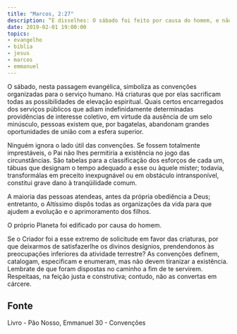 ```yaml
---
title: "Marcos, 2:27"
description: “E disse­lhes: O sábado foi feito por causa do homem, e não o homem por causa do sábado.”
date: 2019-02-01 19:00:00
topics: 
- evangelho
- biblia
- jesus
- marcos
- emmanuel
---
```


O sábado, nesta passagem evangélica, simboliza as convenções organizadas
para o serviço humano. Há criaturas que por elas sacrificam todas as possibilidades
de elevação espiritual. Quais certos encarregados dos serviços públicos que adiam
indefinidamente determinadas providências de interesse coletivo, em virtude da
ausência de um selo minúsculo, pessoas existem que, por bagatelas, abandonam
grandes oportunidades de união com a esfera superior.

Ninguém ignora o lado útil das convenções. Se fossem totalmente
imprestáveis, o Pai não lhes permitiria a existência no jogo das circunstâncias. São
tabelas para a classificação dos esforços de cada um, tábuas que designam o tempo
adequado a esse ou àquele mister; todavia, transformá­las em preceito inexpugnável
ou em obstáculo intransponível, constitui grave dano à tranqüilidade comum.

A maioria das pessoas atende­as, antes da própria obediência a Deus;
entretanto, o Altíssimo dispôs todas as organizações da vida para que ajudem a
evolução e o aprimoramento dos filhos.

O próprio Planeta foi edificado por causa do homem.

Se o Criador foi a esse extremo de solicitude em favor das criaturas, por
que deixarmos de satisfazer­lhe os divinos desígnios, prendendo­nos às
preocupações inferiores da atividade terrestre?
As convenções definem, catalogam, especificam e enumeram, mas não
devem tiranizar a existência. Lembra­te de que foram dispostas no caminho a fim de
te servirem. Respeita­as, na feição justa e construtiva; contudo, não as convertas em
cárcere.



## Fonte
Livro - Pão Nosso, Emmanuel
30 - Convenções
